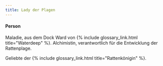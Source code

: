 ```yaml
---
title: Lady der Plagen
---
```


#### Person

Maladie, aus dem Dock Ward von {% include glossary_link.html title="Waterdeep" %}. Alchimistin, verantwortlich für die Entwicklung der Rattenplage.

Geliebte der {% include glossary_link.html title="Rattenkönigin" %}.
